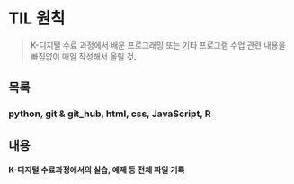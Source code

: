 # TIL 원칙

> K-디지털 수료 과정에서 배운 프로그래밍 또는 기타 프로그램 수업 관련 내용을 빠짐없이 매일 작성해서 올릴 것.



## 목록

### python, git & git_hub, html, css, JavaScript, R



## 내용

#### K-디지털 수료과정에서의 실습, 예제 등 전체 파일 기록





